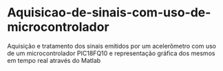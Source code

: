 # Aquisicao-de-sinais-com-uso-de-microcontrolador
Aquisição e tratamento dos sinais emitidos por um acelerômetro com uso de um microcontrolador PIC18FQ10 e representação gráfica dos mesmos em tempo real através do Matlab
